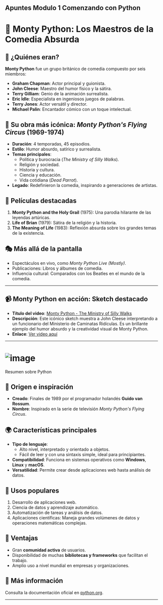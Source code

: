 Apuntes Modulo 1 Comenzando con Python
---
# 🐍 Monty Python: Los Maestros de la Comedia Absurda

## 🤹 ¿Quiénes eran?
**Monty Python** fue un grupo británico de comedia compuesto por seis miembros:
- **Graham Chapman**: Actor principal y guionista.
- **John Cleese**: Maestro del humor físico y la sátira.
- **Terry Gilliam**: Genio de la animación surrealista.
- **Eric Idle**: Especialista en ingeniosos juegos de palabras.
- **Terry Jones**: Actor versátil y director.
- **Michael Palin**: Encantador cómico con un toque intelectual.

## 🌟 Su obra más icónica: *Monty Python's Flying Circus* (1969-1974)
- **Duración**: 4 temporadas, 45 episodios.
- **Estilo**: Humor absurdo, satírico y surrealista.
- **Temas principales**:
  - Política y burocracia (*The Ministry of Silly Walks*).
  - Religión y sociedad.
  - Historia y cultura.
  - Ciencia y educación.
  - Vida cotidiana (*Dead Parrot*).
- **Legado**: Redefinieron la comedia, inspirando a generaciones de artistas.

## 🎥 Películas destacadas
1. **Monty Python and the Holy Grail** (1975): Una parodia hilarante de las leyendas artúricas.
2. **Life of Brian** (1979): Sátira de la religión y la historia.
3. **The Meaning of Life** (1983): Reflexión absurda sobre los grandes temas de la existencia.

## 🎭 Más allá de la pantalla
- Espectáculos en vivo, como *Monty Python Live (Mostly)*.
- Publicaciones: Libros y álbumes de comedia.
- Influencia cultural: Comparados con los Beatles en el mundo de la comedia.
---
## 📹 Monty Python en acción: Sketch destacado
- **Título del video**: [Monty Python - The Ministry of Silly Walks](https://www.youtube.com/watch?v=-Fx0qJNhy9U)
- **Descripción**: Este icónico sketch muestra a John Cleese interpretando a un funcionario del Ministerio de Caminatas Ridículas. Es un brillante ejemplo del humor absurdo y la creatividad visual de Monty Python.
- **Enlace**: [Ver video aquí](https://www.youtube.com/watch?v=-Fx0qJNhy9U)
---

# ![image](https://github.com/user-attachments/assets/f5ff30cd-f681-486f-a2ab-268198ac61ea)
 Resumen sobre Python

## 📜 **Origen e inspiración**
- **Creado**: Finales de 1989 por el programador holandés **Guido van Rossum**.
- **Nombre**: Inspirado en la serie de televisión *Monty Python's Flying Circus*.

## 🌍 **Características principales**
- **Tipo de lenguaje**: 
  - Alto nivel, interpretado y orientado a objetos.
  - Fácil de leer y con una sintaxis simple, ideal para principiantes.
- **Compatibilidad**: Funciona en sistemas operativos como **Windows**, **Linux** y **macOS**.
- **Versatilidad**: Permite crear desde aplicaciones web hasta análisis de datos.

## 🚀 **Usos populares**
1. Desarrollo de aplicaciones web.
2. Ciencia de datos y aprendizaje automático.
3. Automatización de tareas y análisis de datos.
4. Aplicaciones científicas: Maneja grandes volúmenes de datos y operaciones matemáticas complejas.

## 🌟 **Ventajas**
- Gran **comunidad activa** de usuarios.
- Disponibilidad de muchas **bibliotecas y frameworks** que facilitan el trabajo.
- Amplio uso a nivel mundial en empresas y organizaciones.

## 🔗 **Más información**
Consulta la documentación oficial en [python.org](https://www.python.org).

---



